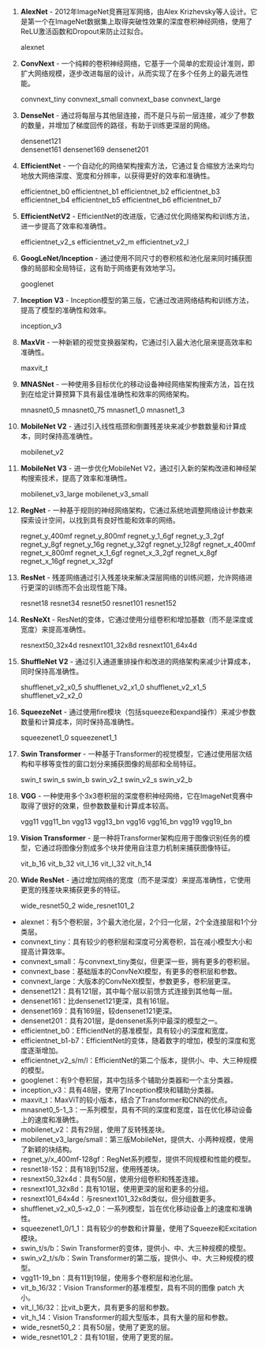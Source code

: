1. **AlexNet** - 2012年ImageNet竞赛冠军网络，由Alex Krizhevsky等人设计。它是第一个在ImageNet数据集上取得突破性效果的深度卷积神经网络，使用了ReLU激活函数和Dropout来防止过拟合。

   alexnet

2. **ConvNext** - 一个纯粹的卷积神经网络，它基于一个简单的宏观设计准则，即扩大网络规模，逐步改进每层的设计，从而实现了在多个任务上的最先进性能。

   convnext_tiny
   convnext_small
   convnext_base
   convnext_large

3. **DenseNet** - 通过将每层与其他层连接，而不是只与前一层连接，减少了参数的数量，并增加了梯度回传的路径，有助于训练更深层的网络。

   densenet121  
   densenet161
   densenet169
   densenet201

4. **EfficientNet** - 一个自动化的网络架构搜索方法，它通过复合缩放方法来均匀地放大网络深度、宽度和分辨率，以获得更好的效率和准确性。

   efficientnet_b0
   efficientnet_b1
   efficientnet_b2
   efficientnet_b3
   efficientnet_b4
   efficientnet_b5
   efficientnet_b6
   efficientnet_b7

5. **EfficientNetV2** - EfficientNet的改进版，它通过优化网络架构和训练方法，进一步提高了效率和准确性。

   efficientnet_v2_s 
   efficientnet_v2_m 
   efficientnet_v2_l

6. **GoogLeNet/Inception** - 通过使用不同尺寸的卷积核和池化层来同时捕获图像的局部和全局特征，这有助于网络更有效地学习。

   googlenet

7. **Inception V3** - Inception模型的第三版，它通过改进网络结构和训练方法，提高了模型的准确性和效率。

   inception_v3

8. **MaxVit** - 一种新颖的视觉变换器架构，它通过引入最大池化层来提高效率和准确性。

   maxvit_t

9. **MNASNet** - 一种使用多目标优化的移动设备神经网络架构搜索方法，旨在找到在给定计算预算下具有最佳准确性和效率的网络架构。

   mnasnet0_5
   mnasnet0_75
   mnasnet1_0
   mnasnet1_3

10. **MobileNet V2** - 通过引入线性瓶颈和倒置残差块来减少参数数量和计算成本，同时保持高准确性。

    mobilenet_v2

11. **MobileNet V3** - 进一步优化MobileNet V2，通过引入新的架构改进和神经架构搜索技术，提高了效率和准确性。

    mobilenet_v3_large
    mobilenet_v3_small

12. **RegNet** - 一种基于规则的神经网络架构，它通过系统地调整网络设计参数来探索设计空间，以找到具有良好性能和效率的网络。

    regnet_y_400mf
    regnet_y_800mf
    regnet_y_1_6gf
    regnet_y_3_2gf
    regnet_y_8gf
    regnet_y_16g
    regnet_y_32gf
    regnet_y_128gf
    regnet_x_400mf
    regnet_x_800mf
    regnet_x_1_6gf
    regnet_x_3_2gf
    regnet_x_8gf
    regnet_x_16gf
    regnet_x_32gf 

13. **ResNet** - 残差网络通过引入残差块来解决深层网络的训练问题，允许网络进行更深的训练而不会出现性能下降。

    resnet18
    resnet34
    resnet50
    resnet101
    resnet152

14. **ResNeXt** - ResNet的变体，它通过使用分组卷积和增加基数（而不是深度或宽度）来提高准确性。

    resnext50_32x4d
    resnext101_32x8d
    resnext101_64x4d

15. **ShuffleNet V2** - 通过引入通道重排操作和改进的网络架构来减少计算成本，同时保持高准确性。

    shufflenet_v2_x0_5
    shufflenet_v2_x1_0
    shufflenet_v2_x1_5
    shufflenet_v2_x2_0

16. **SqueezeNet** - 通过使用fire模块（包括squeeze和expand操作）来减少参数数量和计算成本，同时保持高准确性。

    squeezenet1_0
    squeezenet1_1

17. **Swin Transformer** - 一种基于Transformer的视觉模型，它通过使用层次结构和平移等变性的窗口划分来捕获图像的局部和全局特征。

    swin_t
    swin_s
    swin_b
    swin_v2_t
    swin_v2_s
    swin_v2_b

18. **VGG** - 一种使用多个3x3卷积层的深度卷积神经网络，它在ImageNet竞赛中取得了很好的效果，但参数数量和计算成本较高。

    vgg11
    vgg11_bn
    vgg13
    vgg13_bn
    vgg16
    vgg16_bn
    vgg19
    vgg19_bn

19. **Vision Transformer** - 是一种将Transformer架构应用于图像识别任务的模型，它通过将图像分割成多个块并使用自注意力机制来捕获图像特征。

    vit_b_16
    vit_b_32
    vit_l_16
    vit_l_32
    vit_h_14

20. **Wide ResNet** - 通过增加网络的宽度（而不是深度）来提高准确性，它使用更宽的残差块来捕获更多的特征。

    wide_resnet50_2
    wide_resnet101_2

- alexnet：有5个卷积层，3个最大池化层，2个归一化层，2个全连接层和1个分类层。
- convnext_tiny：具有较少的卷积层和深度可分离卷积，旨在减小模型大小和提高计算效率。
- convnext_small：与convnext_tiny类似，但更深一些，拥有更多的卷积层。
- convnext_base：基础版本的ConvNeXt模型，有更多的卷积层和参数。
- convnext_large：大版本的ConvNeXt模型，参数更多，卷积层更深。
- densenet121：具有121层，其中每个层以前馈方式连接到其他每一层。
- densenet161：比densenet121更深，具有161层。
- densenet169：具有169层，较densenet121更深。
- densenet201：具有201层，是densenet系列中最深的模型之一。
- efficientnet_b0：EfficientNet的基准模型，具有较小的深度和宽度。
- efficientnet_b1-b7：EfficientNet的变体，随着数字的增加，模型的深度和宽度逐渐增加。
- efficientnet_v2_s/m/l：EfficientNet的第二个版本，提供小、中、大三种规模的模型。
- googlenet：有9个卷积层，其中包括多个辅助分类器和一个主分类器。
- inception_v3：具有48层，使用了Inception模块和辅助分类器。
- maxvit_t：MaxViT的较小版本，结合了Transformer和CNN的优点。
- mnasnet0_5-1_3：一系列模型，具有不同的深度和宽度，旨在优化移动设备上的速度和准确性。
- mobilenet_v2：具有29层，使用了反转残差块。
- mobilenet_v3_large/small：第三版MobileNet，提供大、小两种规模，使用了新颖的块结构。
- regnet_y/x_400mf-128gf：RegNet系列模型，提供不同规模和性能的模型。
- resnet18-152：具有18到152层，使用残差块。
- resnext50_32x4d：具有50层，使用分组卷积和残差连接。
- resnext101_32x8d：具有101层，使用更深的层和更多的分组。
- resnext101_64x4d：与resnext101_32x8d类似，但分组数更多。
- shufflenet_v2_x0_5-x2_0：一系列模型，旨在优化移动设备上的速度和准确性。
- squeezenet1_0/1_1：具有较少的参数和计算量，使用了Squeeze和Excitation模块。
- swin_t/s/b：Swin Transformer的变体，提供小、中、大三种规模的模型。
- swin_v2_t/s/b：Swin Transformer的第二版，提供小、中、大三种规模的模型。
- vgg11-19_bn：具有11到19层，使用多个卷积层和池化层。
- vit_b_16/32：Vision Transformer的基准模型，具有不同的图像 patch 大小。
- vit_l_16/32：比vit_b更大，具有更多的层和参数。
- vit_h_14：Vision Transformer的超大型版本，具有大量的层和参数。
- wide_resnet50_2：具有50层，使用了更宽的层。
- wide_resnet101_2：具有101层，使用了更宽的层。